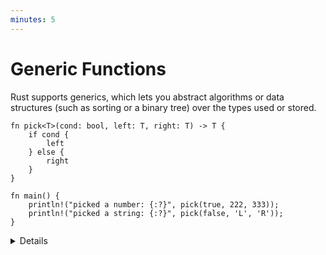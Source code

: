```yaml
---
minutes: 5
---
```


# Generic Functions

Rust supports generics, which lets you abstract algorithms or data structures
(such as sorting or a binary tree) over the types used or stored.

```rust,editable
fn pick<T>(cond: bool, left: T, right: T) -> T {
    if cond {
        left
    } else {
        right
    }
}

fn main() {
    println!("picked a number: {:?}", pick(true, 222, 333));
    println!("picked a string: {:?}", pick(false, 'L', 'R'));
}
```

<details>

- It can be helpful to show the monomorphized versions of `pick`, either before
  talking about the generic `pick` in order to show how generics can reduce code
  duplication, or after talking about generics to show how monomorphization
  works.

  ```rust
  fn pick_i32(cond: bool, left: i32, right: i32) -> i32 {
      if cond {
          left
      } else {
          right
      }
  }

  fn pick_char(cond: bool, left: char, right: char) -> char {
      if cond {
          left
      } else {
          right
      }
  }
  ```

- Rust infers a type for T based on the types of the arguments and return value.

- In this example we only use the primitive types `i32` and `char` for `T`, but
  we can use any type here, including user-defined types:

  ```rust,ignore
  struct Foo {
      val: u8,
  }

  pick(false, Foo { val: 7 }, Foo { val: 99 });
  ```

- This is similar to C++ templates, but Rust partially compiles the generic
  function immediately, so that function must be valid for all types matching
  the constraints. For example, try modifying `pick` to return `left + right` if
  `cond` is false. Even if only the `pick` instantiation with integers is used,
  Rust still considers it invalid. C++ would let you do this.

- Generic code is turned into non-generic code based on the call sites. This is
  a zero-cost abstraction: you get exactly the same result as if you had
  hand-coded the data structures without the abstraction.

</details>
